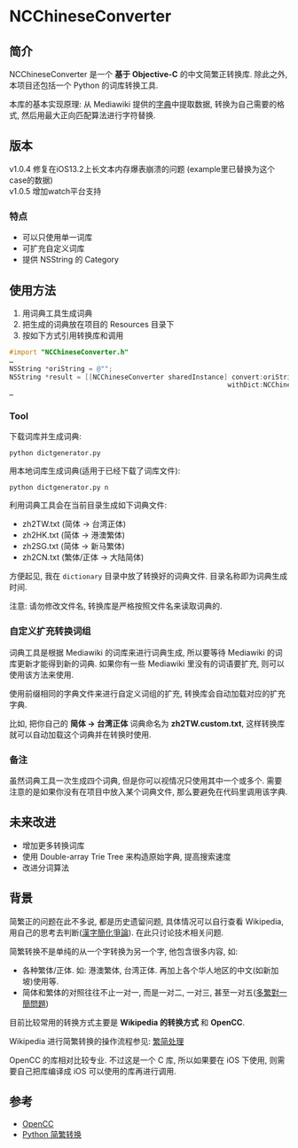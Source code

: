# NCChineseConverter #

## 简介 ##

NCChineseConverter 是一个 **基于 Objective-C** 的中文简繁正转换库. 除此之外, 本项目还包括一个 Python 的词库转换工具.

本库的基本实现原理: 从 Mediawiki 提供的[字典](https://github.com/wikimedia/mediawiki/raw/master/languages/data/ZhConversion.php)中提取数据, 转换为自己需要的格式, 然后用最大正向匹配算法进行字符替换.

## 版本 ##
v1.0.4 修复在iOS13.2上长文本内存爆表崩溃的问题 (example里已替换为这个case的数据)  
v1.0.5 增加watch平台支持

### 特点 ###

* 可以只使用单一词库
* 可扩充自定义词库
* 提供 NSString 的 Category

## 使用方法 ##

1. 用词典工具生成词典
2. 把生成的词典放在项目的 Resources 目录下
3. 按如下方式引用转换库和调用

```objective-c
#import "NCChineseConverter.h"
…
NSString *oriString = @"";
NSString *result = [[NCChineseConverter sharedInstance] convert:oriString 
                                                       withDict:NCChineseConverterDictTypezh2TW];
…
```

### Tool ###

下载词库并生成词典:
```
python dictgenerator.py
```

用本地词库生成词典(适用于已经下载了词库文件):
```
python dictgenerator.py n
```

利用词典工具会在当前目录生成如下词典文件:

* zh2TW.txt (简体 -> 台湾正体)
* zh2HK.txt (简体 -> 港澳繁体)
* zh2SG.txt (简体 -> 新马繁体)
* zh2CN.txt (繁体/正体 -> 大陆简体)

方便起见, 我在 `dictionary` 目录中放了转换好的词典文件. 目录名称即为词典生成时间.

注意: 请勿修改文件名, 转换库是严格按照文件名来读取词典的. 

### 自定义扩充转换词组 ###

词典工具是根据 Mediawiki 的词库来进行词典生成, 所以要等待 Mediawiki 的词库更新才能得到新的词典. 如果你有一些 Mediawiki 里没有的词语要扩充, 则可以使用该方法来使用.

使用前缀相同的字典文件来进行自定义词组的扩充, 转换库会自动加载对应的扩充字典.

比如, 把你自己的 **简体 -> 台湾正体** 词典命名为 **zh2TW.custom.txt**, 这样转换库就可以自动加载这个词典并在转换时使用.

### 备注 ###

虽然词典工具一次生成四个词典, 但是你可以视情况只使用其中一个或多个. 需要注意的是如果你没有在项目中放入某个词典文件, 那么要避免在代码里调用该字典.

## 未来改进 ##

* 增加更多转换词库
* 使用 Double-array Trie Tree 来构造原始字典, 提高搜索速度
* 改进分词算法

## 背景 ##

简繁正的问题在此不多说, 都是历史遗留问题, 具体情况可以自行查看 Wikipedia, 用自己的思考去判断([漢字簡化爭論](http://zh.wikipedia.org/wiki/漢字簡化爭論)). 在此只讨论技术相关问题.

简繁转换不是单纯的从一个字转换为另一个字, 他包含很多内容, 如:

* 各种繁体/正体. 如: 港澳繁体, 台湾正体. 再加上各个华人地区的中文(如新加坡)使用等.
* 简体和繁体的对照往往不止一对一, 而是一对二, 一对三, 甚至一对五([多繁對一簡問題](http://zh.wikipedia.org/wiki/漢字簡化爭論#.E5.A4.9A.E7.B9.81.E5.B0.8D.E4.B8.80.E7.B0.A1.E5.95.8F.E9.A1.8C))

目前比较常用的转换方式主要是 **Wikipedia 的转换方式** 和 **OpenCC**.

Wikipedia 进行简繁转换的操作流程参见: [繁简处理](http://zh.wikipedia.org/wiki/Wikipedia:繁简处理)

OpenCC 的库相对比较专业. 不过这是一个 C 库, 所以如果要在 iOS 下使用, 则需要自己把库编译成 iOS 可以使用的库再进行调用.

## 参考 ##

* [OpenCC](https://github.com/BYVoid/OpenCC)
* [Python 简繁转换](http://gerry.lamost.org/blog/?p=603)
